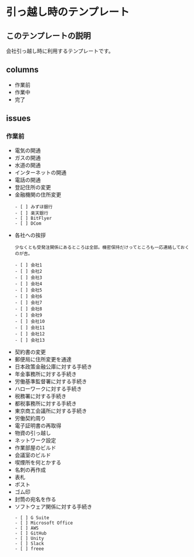 # 引っ越し時のテンプレート

## このテンプレートの説明

会社引っ越し時に利用するテンプレートです。

## columns

- 作業前
- 作業中
- 完了

## issues

### 作業前

- 電気の開通
- ガスの開通
- 水道の開通
- インターネットの開通
- 電話の開通
- 登記住所の変更
- 金融機関の住所変更
	```
	- [ ] みずほ銀行
	- [ ] 楽天銀行
	- [ ] BitFlyer
	- [ ] DCom
	```
- 各社への挨拶
	```
	少なくとも受発注関係にあるところは全部。機密保持だけってところも一応連絡しておくのが吉。

	- [ ] 会社1
	- [ ] 会社2
	- [ ] 会社3
	- [ ] 会社4
	- [ ] 会社5
	- [ ] 会社6
	- [ ] 会社7
	- [ ] 会社8
	- [ ] 会社9
	- [ ] 会社10
	- [ ] 会社11
	- [ ] 会社12
	- [ ] 会社13
	```
- 契約書の変更
- 郵便局に住所変更を通達
- 日本政策金融公庫に対する手続き
- 年金事務所に対する手続き
- 労働基準監督署に対する手続き
- ハローワークに対する手続き
- 税務署に対する手続き
- 都税事務所に対する手続き
- 東京商工会議所に対する手続き
- 労働契約周り
- 電子証明書の再取得
- 物資の引っ越し
- ネットワーク設定
- 作業部屋のビルド
- 会議室のビルド
- 喫煙所を何とかする
- 名刺の再作成
- 表札
- ポスト
- ゴム印
- 封筒の宛名を作る
- ソフトウェア関係に対する手続き
	```
	- [ ] G Suite
	- [ ] Microsoft Office
	- [ ] AWS
	- [ ] GitHub
	- [ ] Unity
	- [ ] Slack
	- [ ] freee
	```
